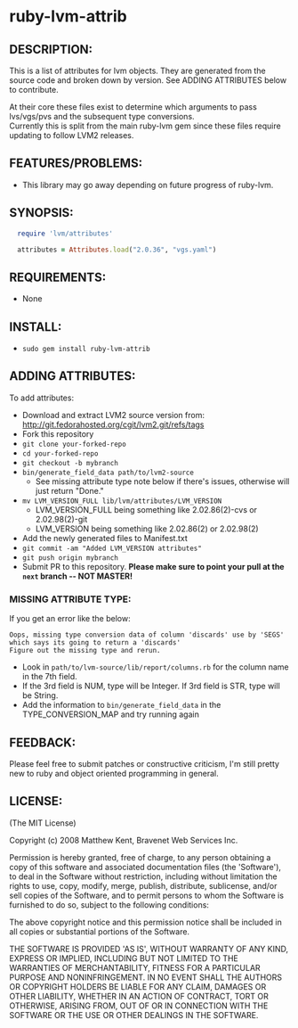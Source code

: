 # ruby-lvm-attrib

## DESCRIPTION:

This is a list of attributes for lvm objects. They are generated from the 
source code and broken down by version. See ADDING ATTRIBUTES below
to contribute.

At their core these files exist to determine which arguments to pass
lvs/vgs/pvs and the subsequent type conversions.  
Currently this is split from the main ruby-lvm gem since these files require
updating to follow LVM2 releases.

## FEATURES/PROBLEMS:

* This library may go away depending on future progress of ruby-lvm.

## SYNOPSIS:

```ruby
  require 'lvm/attributes'

  attributes = Attributes.load("2.0.36", "vgs.yaml")
```

## REQUIREMENTS:

* None

## INSTALL:

* `sudo gem install ruby-lvm-attrib`

## ADDING ATTRIBUTES:

To add attributes:
* Download and extract LVM2 source version from: http://git.fedorahosted.org/cgit/lvm2.git/refs/tags
* Fork this repository
* `git clone your-forked-repo`
* `cd your-forked-repo`
* `git checkout -b mybranch`
* `bin/generate_field_data path/to/lvm2-source`
  * See missing attribute type note below if there's issues, otherwise will just return "Done."
* `mv LVM_VERSION_FULL lib/lvm/attributes/LVM_VERSION`
  * LVM_VERSION_FULL being something like 2.02.86(2)-cvs or 2.02.98(2)-git
  * LVM_VERSION being something like 2.02.86(2) or 2.02.98(2)
* Add the newly generated files to Manifest.txt
* `git commit -am "Added LVM_VERSION attributes"`
* `git push origin mybranch`
* Submit PR to this repository. **Please make sure to point your pull at the
  `next` branch -- NOT MASTER!**

### MISSING ATTRIBUTE TYPE:

If you get an error like the below:

    Oops, missing type conversion data of column 'discards' use by 'SEGS' which says its going to return a 'discards'
    Figure out the missing type and rerun.

* Look in `path/to/lvm-source/lib/report/columns.rb` for the column name in the 7th field.
* If the 3rd field is NUM, type will be Integer. If 3rd field is STR, type will be String.
* Add the information to `bin/generate_field_data` in the TYPE_CONVERSION_MAP and try running again

## FEEDBACK:

Please feel free to submit patches or constructive criticism, I'm still pretty
new to ruby and object oriented programming in general.

## LICENSE:

(The MIT License)

Copyright (c) 2008 Matthew Kent, Bravenet Web Services Inc. 

Permission is hereby granted, free of charge, to any person obtaining
a copy of this software and associated documentation files (the
'Software'), to deal in the Software without restriction, including
without limitation the rights to use, copy, modify, merge, publish,
distribute, sublicense, and/or sell copies of the Software, and to
permit persons to whom the Software is furnished to do so, subject to
the following conditions:

The above copyright notice and this permission notice shall be
included in all copies or substantial portions of the Software.

THE SOFTWARE IS PROVIDED 'AS IS', WITHOUT WARRANTY OF ANY KIND,
EXPRESS OR IMPLIED, INCLUDING BUT NOT LIMITED TO THE WARRANTIES OF
MERCHANTABILITY, FITNESS FOR A PARTICULAR PURPOSE AND NONINFRINGEMENT.
IN NO EVENT SHALL THE AUTHORS OR COPYRIGHT HOLDERS BE LIABLE FOR ANY
CLAIM, DAMAGES OR OTHER LIABILITY, WHETHER IN AN ACTION OF CONTRACT,
TORT OR OTHERWISE, ARISING FROM, OUT OF OR IN CONNECTION WITH THE
SOFTWARE OR THE USE OR OTHER DEALINGS IN THE SOFTWARE.
